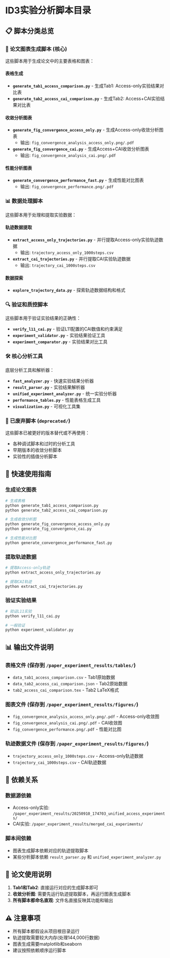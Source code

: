 # ID3实验分析脚本目录

## 📋 脚本分类总览

### 🎯 论文图表生成脚本 (核心)
这些脚本用于生成论文中的主要表格和图表：

#### 表格生成
- **`generate_tab1_access_comparison.py`** - 生成Tab1: Access-only实验结果对比表
- **`generate_tab2_access_cai_comparison.py`** - 生成Tab2: Access+CAI实验结果对比表

#### 收敛分析图表
- **`generate_fig_convergence_access_only.py`** - 生成Access-only收敛分析图表
  - 输出: `fig_convergence_analysis_access_only.png/.pdf`
- **`generate_fig_convergence_cai.py`** - 生成Access+CAI收敛分析图表  
  - 输出: `fig_convergence_analysis_cai.png/.pdf`

#### 性能分析图表
- **`generate_convergence_performance_fast.py`** - 生成性能对比图表
  - 输出: `fig_convergence_performance.png/.pdf`

### 📊 数据处理脚本
这些脚本用于处理和提取实验数据：

#### 轨迹数据提取
- **`extract_access_only_trajectories.py`** - 并行提取Access-only实验轨迹数据
  - 输出: `trajectory_access_only_1000steps.csv`
- **`extract_cai_trajectories.py`** - 并行提取CAI实验轨迹数据
  - 输出: `trajectory_cai_1000steps.csv`

#### 数据探索
- **`explore_trajectory_data.py`** - 探索轨迹数据结构和格式

### 🔍 验证和质控脚本
这些脚本用于验证实验结果的正确性：

- **`verify_l11_cai.py`** - 验证L11配置的CAI数值和约束满足
- **`experiment_validator.py`** - 实验结果验证工具
- **`experiment_comparator.py`** - 实验结果对比工具

### 🛠️ 核心分析工具
底层分析工具和解析器：

- **`fast_analyzer.py`** - 快速实验结果分析器
- **`result_parser.py`** - 实验结果解析器
- **`unified_experiment_analyzer.py`** - 统一实验分析器
- **`performance_tables.py`** - 性能表格生成工具
- **`visualization.py`** - 可视化工具集

### 📁 已废弃脚本 (`deprecated/`)
这些脚本已被更好的版本替代或不再使用：

- 各种调试脚本和过时的分析工具
- 早期版本的收敛分析脚本
- 实验性的插值分析脚本

## 🚀 快速使用指南

### 生成论文图表
```bash
# 生成表格
python generate_tab1_access_comparison.py
python generate_tab2_access_cai_comparison.py

# 生成收敛分析图
python generate_fig_convergence_access_only.py
python generate_fig_convergence_cai.py

# 生成性能对比图
python generate_convergence_performance_fast.py
```

### 提取轨迹数据
```bash
# 提取Access-only轨迹
python extract_access_only_trajectories.py

# 提取CAI轨迹
python extract_cai_trajectories.py
```

### 验证实验结果
```bash
# 验证L11实验
python verify_l11_cai.py

# 一般验证
python experiment_validator.py
```

## 📊 输出文件说明

### 表格文件 (保存到 `/paper_experiment_results/tables/`)
- `data_tab1_access_comparison.csv` - Tab1原始数据
- `data_tab2_access_cai_comparison.json` - Tab2原始数据
- `tab2_access_cai_comparison.tex` - Tab2 LaTeX格式

### 图表文件 (保存到 `/paper_experiment_results/figures/`)
- `fig_convergence_analysis_access_only.png/.pdf` - Access-only收敛图
- `fig_convergence_analysis_cai.png/.pdf` - CAI收敛图
- `fig_convergence_performance.png/.pdf` - 性能对比图

### 轨迹数据文件 (保存到 `/paper_experiment_results/figures/`)
- `trajectory_access_only_1000steps.csv` - Access-only轨迹数据
- `trajectory_cai_1000steps.csv` - CAI轨迹数据

## 🔗 依赖关系

### 数据源依赖
- Access-only实验: `/paper_experiment_results/20250910_174703_unified_access_experiments/`
- CAI实验: `/paper_experiment_results/merged_cai_experiments/`

### 脚本间依赖
- 图表生成脚本依赖对应的轨迹提取脚本
- 某些分析脚本依赖 `result_parser.py` 和 `unified_experiment_analyzer.py`

## 🎯 论文使用说明

1. **Tab1和Tab2**: 直接运行对应的生成脚本即可
2. **收敛分析图**: 需要先运行轨迹提取脚本，再运行图表生成脚本
3. **所有脚本都命名直观**: 文件名直接反映其功能和输出

## ⚠️ 注意事项

- 所有脚本都假设从项目根目录运行
- 轨迹提取需要较大内存(处理144,000行数据)
- 图表生成需要matplotlib和seaborn
- 建议按照依赖顺序运行脚本